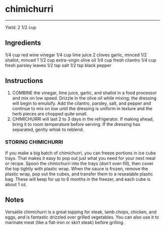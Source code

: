 # chimichurri
---
Yield: 2 1/2 cup

## Ingredients
1/4 cup red wine vinegar
1/4 cup lime juice
2 cloves garlic, minced
1/2 shallot, minced
1 1/2 cup extra-virgin olive oil
1/4 cup fresh cilantro
1/4 cup fresh parsley leaves
1/2 tsp salt
1/2 tsp black pepper

## Instructions
1. COMBINE the vinegar, lime juice, garlic, and shallot in a
food processor and mix on low speed. Drizzle in the olive
oil while mixing; the dressing will begin to emulsify. Add
the cilantro, parsley, salt, and pepper and continue to mix
on low until the dressing is uniform in texture and the herb
pieces are chopped quite small.
2. CHIMICHURRI will last 2 to 3 days in the refrigerator. If
making ahead, bring it to room temperature before serving.
If the dressing has separated, gently whisk to reblend.


### STORING CHIMICHURRI
If you make a big batch of
chimichurri, you can freeze portions in ice cube trays. That
makes it easy to pop out just what you need for your next
meal or recipe. Spoon the chimichurri into the trays (don’t
over-fill), then cover the top tightly with plastic wrap. When
the sauce is frozen, remove the plastic wrap, pop out the
cubes, and transfer them to a resealable plastic bag. These
will keep for up to 6 months in the freezer, and each cube is
about 1 oz.

## Notes

Versatile chimichurri is a great topping
for steak, lamb chops, chicken, and
eggs, and is fantastic drizzled over
grilled vegetables. You can also use
it to marinate meat (like a flat-iron
or skirt steak) before grilling.